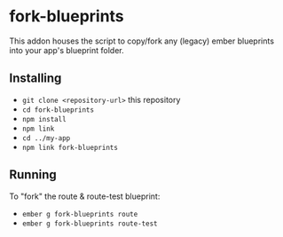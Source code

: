 # fork-blueprints

This addon houses the script to copy/fork any (legacy) ember blueprints into your app's blueprint folder.

## Installing

* `git clone <repository-url>` this repository
* `cd fork-blueprints`
* `npm install`
* `npm link`
* `cd ../my-app`
* `npm link fork-blueprints`

## Running

To "fork" the route & route-test blueprint:

* `ember g fork-blueprints route`
* `ember g fork-blueprints route-test`
